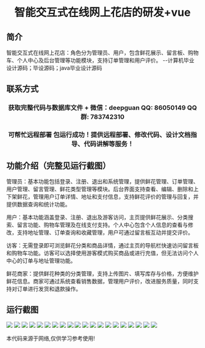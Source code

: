 <p><h1 align="center">智能交互式在线网上花店的研发+vue</h1></p>

## 简介
智能交互式在线网上花店：角色分为管理员、用户，包含鲜花展示、留言板、购物车、个人中心及后台管理等功能模块，支持订单管理和用户评价。    --计算机毕业设计源码；毕设源码；java毕业设计源码


## 联系方式
<p><h3 align="center">获取完整代码与数据库文件 + 微信：deepguan QQ: 86050149 QQ群: 783742310</h3></p>
<p><h3 align="center">可帮忙远程部署 包运行成功！提供远程部署、修改代码、设计文档指导、代码讲解等服务！</h3></p>

## 功能介绍（完整见运行截图）
管理员：基本功能包括登录、注册、退出和系统管理，提供鲜花管理、订单管理、用户管理、留言管理、鲜花类型管理等模块。后台界面支持查看、编辑、删除和上下架鲜花，管理用户订单详情、地址和支付信息，支持鲜花评价的管理与回复，并提供数据查询和统计功能。

用户：基本功能涵盖登录、注册、退出及游客访问，主页提供鲜花展示、分类搜索、留言功能、购物车管理及在线支付支持。个人中心包含个人信息的查看与修改，支持地址管理、订单查询和收藏管理，用户可通过留言板互动并提交评价。

访客：无需登录即可浏览鲜花分类和商品详情，通过主页的导航栏快速访问留言板和购物车功能。访客可以选择使用游客模式购买商品或进行充值，但无法访问个人中心的订单与地址管理功能。

鲜花商家：提供鲜花种类的分类管理，支持上传图片、填写库存与价格，方便维护鲜花信息。商家可通过系统查看销售数据，管理用户评价，改进服务质量，同时支持对订单进行发货和退款操作。


## 运行截图
![](https://bs-1329754181.cos.ap-shanghai.myqcloud.com/ssm/IntelligentInteractiveOnlineFloristDevelopment/img/001.jpg)
![](https://bs-1329754181.cos.ap-shanghai.myqcloud.com/ssm/IntelligentInteractiveOnlineFloristDevelopment/img/002.jpg)
![](https://bs-1329754181.cos.ap-shanghai.myqcloud.com/ssm/IntelligentInteractiveOnlineFloristDevelopment/img/003.jpg)
![](https://bs-1329754181.cos.ap-shanghai.myqcloud.com/ssm/IntelligentInteractiveOnlineFloristDevelopment/img/004.jpg)
![](https://bs-1329754181.cos.ap-shanghai.myqcloud.com/ssm/IntelligentInteractiveOnlineFloristDevelopment/img/005.jpg)
![](https://bs-1329754181.cos.ap-shanghai.myqcloud.com/ssm/IntelligentInteractiveOnlineFloristDevelopment/img/006.jpg)
![](https://bs-1329754181.cos.ap-shanghai.myqcloud.com/ssm/IntelligentInteractiveOnlineFloristDevelopment/img/007.jpg)
![](https://bs-1329754181.cos.ap-shanghai.myqcloud.com/ssm/IntelligentInteractiveOnlineFloristDevelopment/img/008.jpg)
![](https://bs-1329754181.cos.ap-shanghai.myqcloud.com/ssm/IntelligentInteractiveOnlineFloristDevelopment/img/009.jpg)
![](https://bs-1329754181.cos.ap-shanghai.myqcloud.com/ssm/IntelligentInteractiveOnlineFloristDevelopment/img/010.jpg)
![](https://bs-1329754181.cos.ap-shanghai.myqcloud.com/ssm/IntelligentInteractiveOnlineFloristDevelopment/img/011.jpg)
![](https://bs-1329754181.cos.ap-shanghai.myqcloud.com/ssm/IntelligentInteractiveOnlineFloristDevelopment/img/012.jpg)
![](https://bs-1329754181.cos.ap-shanghai.myqcloud.com/ssm/IntelligentInteractiveOnlineFloristDevelopment/img/013.jpg)
![](https://bs-1329754181.cos.ap-shanghai.myqcloud.com/ssm/IntelligentInteractiveOnlineFloristDevelopment/img/014.jpg)
![](https://bs-1329754181.cos.ap-shanghai.myqcloud.com/ssm/IntelligentInteractiveOnlineFloristDevelopment/img/015.jpg)
![](https://bs-1329754181.cos.ap-shanghai.myqcloud.com/ssm/IntelligentInteractiveOnlineFloristDevelopment/img/016.jpg)
![](https://bs-1329754181.cos.ap-shanghai.myqcloud.com/ssm/IntelligentInteractiveOnlineFloristDevelopment/img/017.jpg)
![](https://bs-1329754181.cos.ap-shanghai.myqcloud.com/ssm/IntelligentInteractiveOnlineFloristDevelopment/img/018.jpg)
![](https://bs-1329754181.cos.ap-shanghai.myqcloud.com/ssm/IntelligentInteractiveOnlineFloristDevelopment/img/019.jpg)
![](https://bs-1329754181.cos.ap-shanghai.myqcloud.com/ssm/IntelligentInteractiveOnlineFloristDevelopment/img/020.jpg)

<p>本代码来源于网络,仅供学习参考使用!</p>
